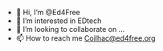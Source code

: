 - 👋 Hi, I’m @Ed4Free
- 👀 I’m interested in EDtech
- 💞️ I’m looking to collaborate on ...
- 📫 How to reach me Coilhac@ed4free.org

<!---
Ed4Free/Ed4Free is a ✨ special ✨ repository because its `README.md` (this file) appears on your GitHub profile.
You can click the Preview link to take a look at your changes.
--->
